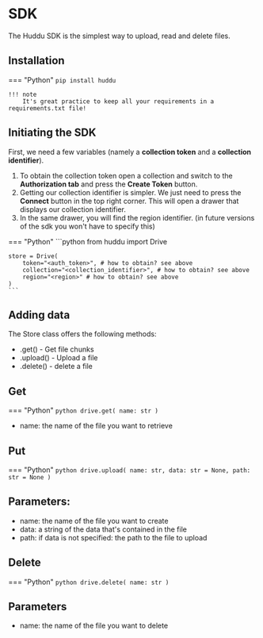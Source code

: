 # SDK

The Huddu SDK is the simplest way to upload, read and delete files.

## Installation


=== "Python"
    ```
    pip install huddu
    ```
    
    !!! note    
        It's great practice to keep all your requirements in a requirements.txt file!



## Initiating the SDK

First, we need a few variables (namely a **collection token** and a **collection identifier**).

1. To obtain the collection token open a collection and switch to the **Authorization tab** and press the **Create Token** button.
2. Getting our collection identifier is simpler. We just need to press the **Connect** button in the top right corner. This will open a drawer that displays our collection identifier.
3. In the same drawer, you will find the region identifier. (in future versions of the sdk you won't have to specify this)


=== "Python"
    ```python
    from huddu import Drive
    
    
    store = Drive(
        token="<auth_token>", # how to obtain? see above
        collection="<collection_identifier>", # how to obtain? see above
        region="<region>" # how to obtain? see above
    )
    ```


## Adding data

The Store class offers the following methods:

* .get() - Get file chunks
* .upload() - Upload a file
* .delete() - delete a file

## Get


=== "Python"
    ```python
    drive.get(
        name: str
    )
    ```


* name: the name of the file you want to retrieve

## Put


=== "Python"
    ```python
    drive.upload(
        name: str,
        data: str = None,
        path: str = None
    )
    ```


## Parameters:

* name: the name of the file you want to create
* data: a string of the data that's contained in the file
* path: if data is not specified: the path to the file to upload

## Delete


=== "Python"
    ```python
    drive.delete(
        name: str
    )
    ```


## Parameters

* name: the name of the file you want to delete